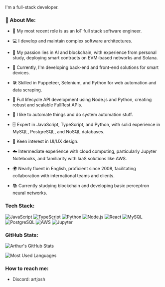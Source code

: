 I'm a full-stack developer.

### 💫 About Me:
- 🌱 My most recent role is as an IoT full stack software engineer.
- 💻 I develop and maintain complex software architectures.
- 🎯 My passion lies in AI and blockchain, with experience from personal study, deploying smart contracts on EVM-based networks and Solana.
- 🤖 Currently, I'm developing back-end and front-end solutions for smart devices.
- 🛠️ Skilled in Puppeteer, Selenium, and Python for web automation and data scraping.
- 📝 Full lifecycle API development using Node.js and Python, creating robust and scalable FullRest APIs.
- 🔄 I like to automate things and do system automation stuff.
- 🗄️ Expert in JavaScript, TypeScript, and Python, with solid experience in MySQL, PostgreSQL, and NoSQL databases.
- 🎨 Keen interest in UI/UX design.
- ☁️ Intermediate experience with cloud computing, particularly Jupyter Notebooks, and familiarity with IaaS solutions like AWS.
- 🌍 Nearly fluent in English, proficient since 2008, facilitating collaboration with international teams and clients.
  
- 📚 Currently studying blockchain and developing basic perceptron neural networks.

### Tech Stack:
![JavaScript](https://img.shields.io/badge/-JavaScript-05122A?style=flat&logo=javascript) 
![TypeScript](https://img.shields.io/badge/-TypeScript-05122A?style=flat&logo=typescript) 
![Python](https://img.shields.io/badge/-Python-05122A?style=flat&logo=python) 
![Node.js](https://img.shields.io/badge/-Node.js-05122A?style=flat&logo=node.js) 
![React](https://img.shields.io/badge/-React-05122A?style=flat&logo=react) 
![MySQL](https://img.shields.io/badge/-MySQL-05122A?style=flat&logo=mysql) 
![PostgreSQL](https://img.shields.io/badge/-PostgreSQL-05122A?style=flat&logo=postgresql) 
![AWS](https://img.shields.io/badge/-AWS-05122A?style=flat&logo=amazon-aws) 
![Jupyter](https://img.shields.io/badge/-Jupyter-05122A?style=flat&logo=jupyter)

### GitHub Stats:
![Arthur's GitHub Stats](https://github-readme-stats.vercel.app/api?username=Artjosh&show_icons=true)

![Most Used Languages](https://github-readme-stats.vercel.app/api/top-langs/?username=Artjosh&layout=compact)

### How to reach me:
- Discord: artjosh
